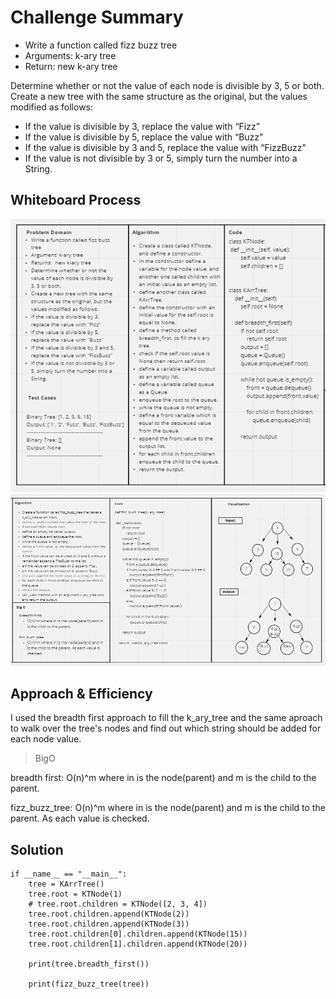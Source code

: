 # Challenge Summary
<!-- Description of the challenge -->
- Write a function called fizz buzz tree
- Arguments: k-ary tree
- Return: new k-ary tree

Determine whether or not the value of each node is divisible by 3, 5 or both. Create a new tree with the same structure as the original, but the values modified as follows:

- If the value is divisible by 3, replace the value with “Fizz”
- If the value is divisible by 5, replace the value with “Buzz”
- If the value is divisible by 3 and 5, replace the value with “FizzBuzz”
- If the value is not divisible by 3 or 5, simply turn the number into a String.


## Whiteboard Process
<!-- Embedded whiteboard image -->
![fizz_buzz_tree_1](./assets/fizz_buzz_tree_1.PNG)
![fizz_buzz_tree_2](./assets/fizz_buzz_tree_2.PNG)

## Approach & Efficiency
<!-- What approach did you take? Why? What is the Big O space/time for this approach? -->
I used the breadth first approach to fill the k_ary_tree and the same aproach to walk over the tree's nodes
and find out which string should be added for each node value.

> BigO

breadth first:
O(n)^m where in is the node(parent) and m is the child to the parent.

fizz_buzz_tree:
O(n)^m where in is the node(parent) and m is the child to the parent. As each value is checked.

## Solution
<!-- Show how to run your code, and examples of it in action -->

```
if __name__ == "__main__":
    tree = KArrTree()
    tree.root = KTNode(1)
    # tree.root.children = KTNode([2, 3, 4])
    tree.root.children.append(KTNode(2))
    tree.root.children.append(KTNode(3))
    tree.root.children[0].children.append(KTNode(15))
    tree.root.children[1].children.append(KTNode(20))

    print(tree.breadth_first())

    print(fizz_buzz_tree(tree))
```
